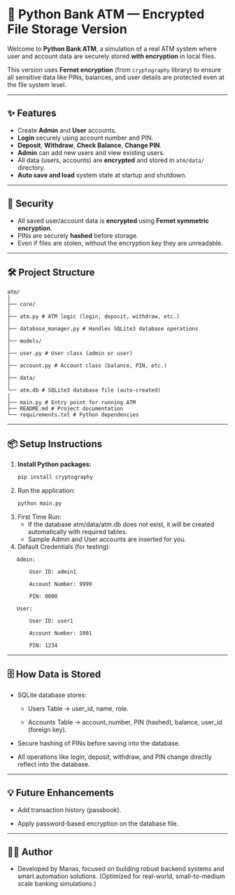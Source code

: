# 🏧 Python Bank ATM — Encrypted File Storage Version

Welcome to **Python Bank ATM**, a simulation of a real ATM system where user and account data are securely stored **with
encryption** in local files.

This version uses **Fernet encryption** (from `cryptography` library) to ensure all sensitive data like PINs, balances,
and user details are protected even at the file system level.

---

## ✨ Features

- Create **Admin** and **User** accounts.
- **Login** securely using account number and PIN.
- **Deposit**, **Withdraw**, **Check Balance**, **Change PIN**.
- **Admin** can add new users and view existing users.
- All data (users, accounts) are **encrypted** and stored in `atm/data/` directory.
- **Auto save and load** system state at startup and shutdown.

---

## 🔐 Security

- All saved user/account data is **encrypted** using **Fernet symmetric encryption**.
- PINs are securely **hashed** before storage.
- Even if files are stolen, without the encryption key they are unreadable.

---

## 🛠 Project Structure

```commandline
atm/ 
│ 
├── core/ 
│ 
├── atm.py # ATM logic (login, deposit, withdraw, etc.) 
│ 
├── database_manager.py # Handles SQLite3 database operations 
│ 
├── models/ 
│ 
├── user.py # User class (admin or user) 
│ 
├── account.py # Account class (balance, PIN, etc.) 
│ 
├── data/ 
│ 
└── atm.db # SQLite3 database file (auto-created) 
│ 
├── main.py # Entry point for running ATM 
├── README.md # Project documentation 
└── requirements.txt # Python dependencies
```

---

## 📦 Setup Instructions

1. **Install Python packages:**
    ```bash
   pip install cryptography
   ```
2. Run the application:
    ```bash
    python main.py
    ```
3. First Time Run:
    - If the database atm/data/atm.db does not exist, it will be created automatically with required tables.
    - Sample Admin and User accounts are inserted for you.
4. Default Credentials (for testing):

```
   Admin:

       User ID: admin1
   
       Account Number: 9999
   
       PIN: 0000
   
   User:
   
       User ID: user1
   
       Account Number: 1001
   
       PIN: 1234
   ```

---

## 🗄️ How Data is Stored

- SQLite database stores:

    - Users Table → user_id, name, role.

    - Accounts Table → account_number, PIN (hashed), balance, user_id (foreign key).

- Secure hashing of PINs before saving into the database.

- All operations like login, deposit, withdraw, and PIN change directly reflect into the database.

---

## 💡 Future Enhancements

- Add transaction history (passbook).

- Apply password-based encryption on the database file.

---

## 👨‍💻 Author

- Developed by Manas, focused on building robust backend systems and smart automation solutions.
  (Optimized for real-world, small-to-medium scale banking simulations.)